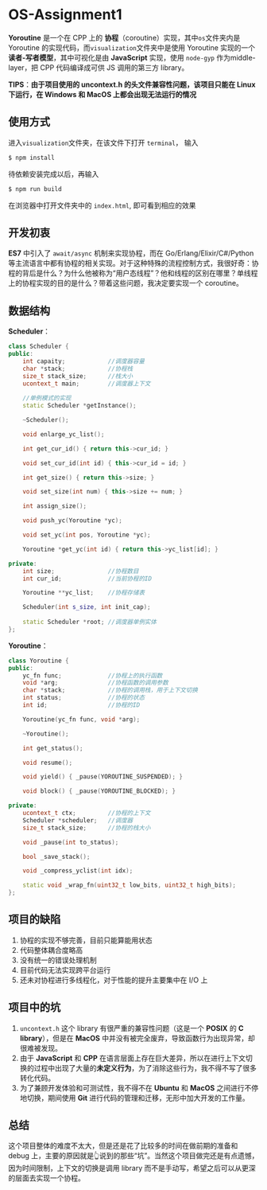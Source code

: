 # OS-Assignment1

**Yoroutine** 是一个在 CPP 上的 **协程**（coroutine）实现，其中`os`文件夹内是 Yoroutine 的实现代码，而`visualization`文件夹中是使用 Yoroutine 实现的一个 **读者-写者模型**，其中可视化是由 **JavaScript** 实现，使用 `node-gyp` 作为middle-layer，把 CPP 代码编译成可供 JS 调用的第三方 library。

**TIPS**：**由于项目使用的 uncontext.h 的头文件兼容性问题，该项目只能在 Linux 下运行，在 Windows 和 MacOS 上都会出现无法运行的情况**

## 使用方式

进入`visualization`文件夹，在该文件下打开 `terminal`， 输入

```bash
$ npm install
```

待依赖安装完成以后，再输入

```bash
$ npm run build
```

在浏览器中打开文件夹中的 `index.html`, 即可看到相应的效果

## 开发初衷

**ES7** 中引入了 `await/async` 机制来实现协程，而在 Go/Erlang/Elixir/C#/Python 等主流语言中都有协程的相关实现。对于这种特殊的流程控制方式，我很好奇：协程的背后是什么？为什么他被称为“用户态线程”？他和线程的区别在哪里？单线程上的协程实现的目的是什么？带着这些问题，我决定要实现一个 coroutine。

## 数据结构

**Scheduler**：

```c++
class Scheduler {
public:
    int capaity;			//调度器容量
    char *stack;			//协程栈
    size_t stack_size;		//栈大小
    ucontext_t main;		//调度器上下文
	
  	//单例模式的实现
    static Scheduler *getInstance();

    ~Scheduler();

    void enlarge_yc_list();

    int get_cur_id() { return this->cur_id; }

    void set_cur_id(int id) { this->cur_id = id; }

    int get_size() { return this->size; }

    void set_size(int num) { this->size += num; }

    int assign_size();

    void push_yc(Yoroutine *yc);

    void set_yc(int pos, Yoroutine *yc);

    Yoroutine *get_yc(int id) { return this->yc_list[id]; }

private:
    int size;				//协程数目
    int cur_id;				//当前协程的ID

    Yoroutine **yc_list;	//协程存储表

    Scheduler(int s_size, int init_cap);
	
    static Scheduler *root;	//调度器单例实体
};
```

**Yoroutine**：

```c++
class Yoroutine {
public:
    yc_fn func;				//协程上的执行函数
    void *arg;				//协程函数的调用参数
    char *stack;			//协程的调用栈，用于上下文切换
    int status;				//协程的状态
    int id;					//协程的ID

    Yoroutine(yc_fn func, void *arg);

    ~Yoroutine();

    int get_status();

    void resume();

    void yield() { _pause(YOROUTINE_SUSPENDED); }

    void block() { _pause(YOROUTINE_BLOCKED); }

private:
    ucontext_t ctx;			//协程的上下文
    Scheduler *scheduler;	//调度器
    size_t stack_size;		//协程的栈大小

    void _pause(int to_status);

    bool _save_stack();

    void _compress_yclist(int idx);

    static void _wrap_fn(uint32_t low_bits, uint32_t high_bits);
};
```

## 项目的缺陷

1. 协程的实现不够完善，目前只能算能用状态
2. 代码整体耦合度略高
3. 没有统一的错误处理机制
4. 目前代码无法实现跨平台运行
5. 还未对协程进行多线程化，对于性能的提升主要集中在 I/O 上

## 项目中的坑

1. `uncontext.h` 这个 library 有很严重的兼容性问题（这是一个 **POSIX** 的 **C library**），但是在 **MacOS** 中并没有被完全废弃，导致函数行为出现异常，却很难被发现。
2. 由于 **JavaScript** 和 **CPP** 在语言层面上存在巨大差异，所以在进行上下文切换的过程中出现了大量的**未定义行为**，为了消除这些行为，我不得不写了很多转化代码。
3. 为了兼顾开发体验和可测试性，我不得不在 **Ubuntu** 和 **MacOS** 之间进行不停地切换，期间使用 **Git** 进行代码的管理和迁移，无形中加大开发的工作量。

## 总结

这个项目整体的难度不太大，但是还是花了比较多的时间在做前期的准备和 debug 上，主要的原因就是👆说到的那些“坑”。当然这个项目做完还是有点遗憾，因为时间限制，上下文的切换是调用 library 而不是手动写，希望之后可以从更深的层面去实现一个协程。